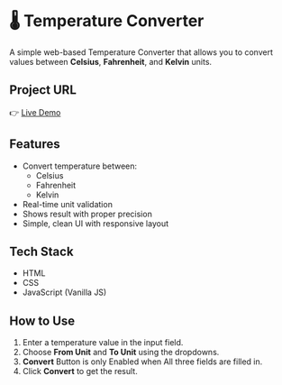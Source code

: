# 🌡️ Temperature Converter

A simple web-based Temperature Converter that allows you to convert values between **Celsius**, **Fahrenheit**, and **Kelvin** units.

## Project URL

👉 [Live Demo](https://72umesh.github.io/Temperature_Convertor/)

## Features

- Convert temperature between:
  - Celsius
  - Fahrenheit
  - Kelvin
- Real-time unit validation
- Shows result with proper precision
- Simple, clean UI with responsive layout

## Tech Stack

- HTML
- CSS
- JavaScript (Vanilla JS)

## How to Use

1. Enter a temperature value in the input field.
2. Choose **From Unit** and **To Unit** using the dropdowns.
3. **Convert** Button is only Enabled when All three fields are filled in.
4. Click **Convert** to get the result.
